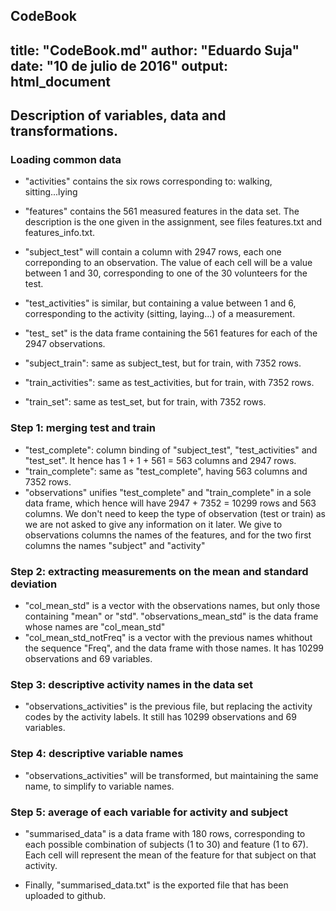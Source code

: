 CodeBook
--
title: "CodeBook.md"
author: "Eduardo Suja"
date: "10 de julio de 2016"
output: html_document
---

## Description of variables, data and transformations.
### Loading common data
* "activities" contains the six rows corresponding to: walking, sitting...lying
* "features" contains the 561 measured features in the data set. The description is the one given in the assignment, see files features.txt and features_info.txt.

* "subject_test" will contain a column with 2947 rows, each one correponding to an observation. The value of each cell will be a value between 1 and 30, corresponding to one of the 30 volunteers for the test.
* "test_activities" is similar, but containing a value between 1 and 6, corresponding to the activity (sitting, laying...) of a measurement.
* "test_ set" is the data frame containing the 561 features for each of the 2947 observations.

* "subject_train": same as subject_test, but for train, with 7352 rows.
* "train_activities": same as test_activities, but for train, with 7352 rows.
* "train_set": same as test_set, but for train, with 7352 rows.

### Step 1: merging test and train
* "test_complete": column binding of "subject_test", "test_activities" and "test_set". It hence has 1 + 1 + 561 = 563 columns and 2947 rows.
* "train_complete": same as "test_complete", having 563 columns and 7352 rows.
* "observations" unifies "test_complete" and "train_complete" in a sole data frame, which hence will have 2947 + 7352 = 10299 rows and 563 columns. We don't need to keep the type of observation (test or train) as we are not asked to give any information on it later.
We give to observations columns the names of the features, and for the two first columns the names "subject" and "activity"

### Step 2: extracting measurements on the mean and standard deviation
* "col_mean_std" is a vector with the observations names, but only those containing "mean" or "std". "observations_mean_std" is the data frame whose names are "col_mean_std"
* "col_mean_std_notFreq"  is a vector with the previous names whithout the sequence "Freq", and the data frame with those names. It has 10299 observations and 69 variables.

### Step 3: descriptive activity names in the data set
* "observations_activities" is the previous file, but replacing the activity codes by the activity labels.  It still has 10299 observations and 69 variables.

### Step 4: descriptive variable names
* "observations_activities" will be transformed, but maintaining the same name, to simplify to variable names.

### Step 5: average of each variable for activity and subject
* "summarised_data" is a data frame with 180 rows, corresponding to each possible combination of subjects (1 to 30) and feature (1 to 67). Each cell will represent the mean of the feature for that subject on that activity.

* Finally, "summarised_data.txt" is the exported file that has been uploaded to github.
